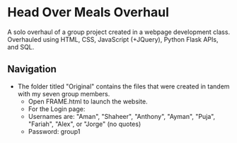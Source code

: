 # Head Over Meals Overhaul
A solo overhaul of a group project created in a webpage development class. Overhauled using HTML, CSS, JavaScript (+JQuery), Python Flask APIs, and SQL.

## Navigation

* The folder titled "Original" contains the files that were created in tandem with my seven group members. 
  * Open FRAME.html to launch the website.
  * For the Login page:
   * Usernames are: "Aman", "Shaheer", "Anthony", "Ayman", "Puja", "Fariah", "Alex", or "Jorge" (no quotes)
   * Password: group1
